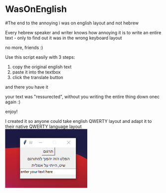 # WasOnEnglish
#The end to the annoying i was on english layout and not hebrew

Every hebrew speaker and writer knows how annoying it is to write an entire text - only to find out it was in the wrong keyboard layout

no more, friends :)

Use this script easily with 3 steps:

1. copy the original english text
2. paste it into the textbox 
3. click the translate button

and there you have it

your text was "ressurected", without you writing the entire thing down onec again :)

enjoy!

I created it so anyone could take english QWERTY layout and adapt it to their native QWERTY language layout
![alt text](https://github.com/idant1111/WasOnEnglish/blob/main/example01.png)
